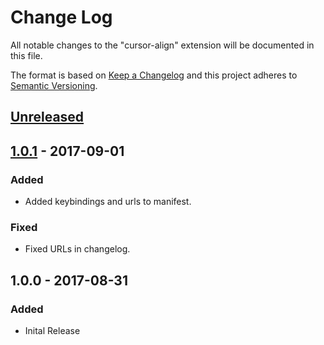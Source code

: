 # Change Log
All notable changes to the "cursor-align" extension will be documented in this file.

The format is based on [Keep a Changelog](http://keepachangelog.com/en/1.0.0/) and this project adheres to [Semantic Versioning](http://semver.org/spec/v2.0.0.html).

## [Unreleased]

## [1.0.1] - 2017-09-01
### Added
- Added keybindings and urls to manifest.

### Fixed
- Fixed URLs in changelog.

## 1.0.0 - 2017-08-31
### Added
- Inital Release

[Unreleased]: https://github.com/yo1dog/vscode-cursor-align/compare/v1.0.1...HEAD
[1.0.1]: https://github.com/yo1dog/vscode-cursor-align/compare/v1.0.1...v1.0.0